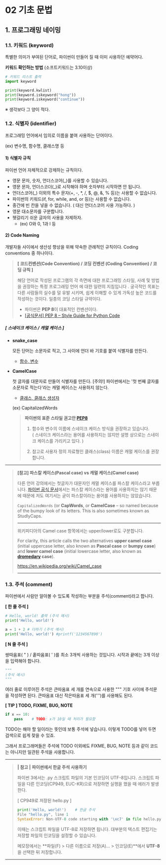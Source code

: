 # 02 기초 문법

## **1. 프로그래밍 네이밍**

### **1.1. 키워드 (keyword)**

특별한 의미가 부여된 단어로, 파이썬이 만들어 질 때 이미 사용하던 예약어다.



**키워드 확인하는 방법** (소프트키워드는 3.10이상)

```python
# 키워드 리스트 출력
import keyword

print(keyword.kwlist)
print(keyword.iskeyword("hong"))
print(keyword.iskeyword("continue"))
```

※ 생각보다 그 양이 적다. 









### **1.2. 식별자 (identifier)**

프로그래밍 언어에서 임의로 이름을 붙여 사용하는 단어이다.

(ex) 변수명, 함수명, 클래스명 등





#### **1) 식별자 규칙**

파이썬 언어 자체적으로 강제하는 규칙이다.

- 영문 문자, 숫자, 언더스코어(_)를 사용할 수 있습니다.
- 영문 문자, 언더스코더(_)로 시작해야 하며 숫자부터 시작하면 안 됩니다.
- 언더스코어(_) 이외의 특수 문자(+, -, *, /, $, @, &, % 등)는 사용할 수 없습니다.
- 파이썬의 키워드(if, for, while, and, or 등)는 사용할 수 없습니다.
- 중간에 빈 칸을 넣을 수 없습니다. ( 대신 언더스코어 사용 가능하다. )
- 영문 대소문자를 구분합니다.
- 헷갈리기 쉬운 글자의 사용을 자제하자.
  - (ex) O와 0, 1과 l 등






#### **2) Code Naming**

개발자들 사이에서 생산성 향상을 위해 약속한 관례적인 규칙이다.
Coding conventions 중 하나이다. 

> **[ 코드컨벤션(Code Convention) / 코딩 컨벤션 (Coding Convention) / 코딩 규칙 ]**
>
> 해당 언어로 작성된 프로그램의 각 측면에 대한 프로그래밍 스타일, 사례 및 방법을 권장하는 특정 프로그래밍 언어 에 대한 일련의 지침입니다 .
> 궁극적인 목표는 다른 사람들의 실수를 덜 유발 시키며, 쉽게 이해할 수 있게 가독성 높은 코드를 작성하는 것이다. 일종의 코딩 스타일 규약이다. 
>
> - 파이썬은 **PEP 8**이 대표적인 컨벤션이다.
>  - [[공식문서] PEP 8 – Style Guide for Python Code](https://peps.python.org/pep-0008/)





##### **[ 스네이크 케이스 / 캐멀 케이스 ]**

* **snake_case**

  모든 단어는 소문자로 적고, 그 사이에 언더 바 기호를 붙여 식별자를 만든다. 

  * <u>함수, 변수</u>

* **CamelCase**

  첫 글자를 대문자로 만들어 식별자를 만든다. 
  [주의!] 파이썬에서는 '첫 번째 글자를 소문자로 적는다'라는 캐멀 케이스는 사용하지 않는다.

  * <u>클래스, 클래스 생성자</u>
  
  (ex) CapitalizedWords
  
  > **파이썬의 표준 스타일 권고안 [PEP8](https://www.python.org/dev/peps/pep-0008/#function-and-variable-names)**
  >
  > 1. 함수와 변수의 이름에 스네이크 케이스 방식을 권장하고 있습니다.  
  >    ( 스네이크 케이스라는 용어를 사용하지는 않지만 설명 상으로는 스네이크 케이스를 가리키고 있다. )
  >
  > 2. 참고로 사용자 정의 자료형인 클래스(class) 이름은 캐멀 케이스를 권장합니다.

---

> **[참고] 파스칼 케이스(Pascal case) vs 캐멀 케이스(Camel case)**
>
> 다른 언어 강의에서는 첫글자가 대문자인 캐멀 케이스를 파스칼 케이스라고 부릅니다. 
> [파이썬 공식 문서](https://peps.python.org/pep-0008/#descriptive-naming-styles)에서는 파스칼 케이스라는 용어를 사용하지는 않기 때문에 때문에 저도 여기서는 굳이 파스칼이라는 용어를 사용하지는 않았습니다. 
>
> `CapitalizedWords` (or **CapWords**, or **CamelCase** – so named because of the bumpy look of its letters. This is also sometimes known as StudlyCaps.
>
> ---
>
> 위키피디아의 Camel case 항목에서는 upper/lower로도 구분합니다.
>
> For clarity, this article calls the two alternatives **upper camel case** (initial uppercase letter, also known as **Pascal case** or **bumpy case**) and **lower camel case** (initial lowercase letter, also known as **[dromedary](https://en.wikipedia.org/wiki/Dromedary) case**).
>
> https://en.wikipedia.org/wiki/Camel_case
>
> ---







### **1.3. 주석 (comment)**

파이썬에서 사람만 알아볼 수 있도록 작성하는 부분을 주석(comment)라고 합니다. 



**[ 한 줄 주석 ]**

```python
# Hello, world! 출력 (주석 예시)
print('Hello, world!')
```

```python
a = 1 + 2 # 더하기 (주석 예시)
print('Hello, world!') #printf('1234567890')
```



**[ N 줄 주석 ]**

쌍따움표( " ) / 홑따움표( ' )를 최소 3개씩 사용하는 것입니다. 
시작과 끝에는 3개 이상을 입력해야 합니다. 

```python
"""
(주석 예시)
"""
```

여러 줄로 이루어진 주석은 큰따옴표 세 개를 연속으로 사용한 """ 기호 사이에 주석문을 작성하면 된다. 
큰따옴표 대신 작은따옴표 세 개(''')를 사용해도 된다.



**[ TIP ] TODO, FIXME, BUG, NOTE** 

```python
if x == 10:
    pass    # TODO: x가 10일 때 처리가 필요함
```

TODO는 해야 할 일이라는 뜻인데 보통 주석에 넣습니다. 
이렇게 TODO를 넣어 두면 검색으로 쉽게 찾을 수 있죠. 

그래서 프로그래머들은 주석에 TODO 이외에도 FIXME, BUG, NOTE 등과 같이 코드는 아니지만 일관된 주석을 사용합니다.



---

> **| 참고 |** **파이썬에서 한글 주석 사용하기**
>
> 파이썬 3에서는 .py 스크립트 파일의 기본 인코딩이 UTF-8입니다. 
> 스크립트 파일을 다른 인코딩(CP949, EUC-KR)으로 저장하면 실행을 했을 때 에러가 발생한다.
>
> [ CP949로 저장된 hello.py ]
>
> ```python
> print('Hello, world!')    # 한글 주석
> File "hello.py", line 1
> SyntaxError: Non-UTF-8 code starting with '\xc7' in file hello.py on line 1, but no encoding declared; see http://python.org/dev/peps/pep-0263/ for details
> ```
>
> 이때는 스크립트 파일을 UTF-8로 저장하면 됩니다. 
> 대부분의 텍스트 편집기는 저장할 파일의 인코딩을 설정할 수 있습니다. 
>
> 메모장에서는 **파일(F) > 다른 이름으로 저장(A)… > 인코딩(E)**에서 **UTF-8**을 선택한 뒤 저장합니다.

---









